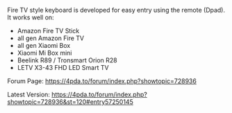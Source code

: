 Fire TV style keyboard is developed for easy entry using the remote (Dpad).
It works well on: 
- Amazon Fire TV Stick
- all gen Amazon Fire TV
- all gen Xiaomi Box
- Xiaomi Mi Box mini
- Beelink R89 / Tronsmart Orion R28
- LETV X3-43 FHD LED Smart TV

Forum Page:
https://4pda.to/forum/index.php?showtopic=728936

Latest Version:
https://4pda.to/forum/index.php?showtopic=728936&st=120#entry57250145
